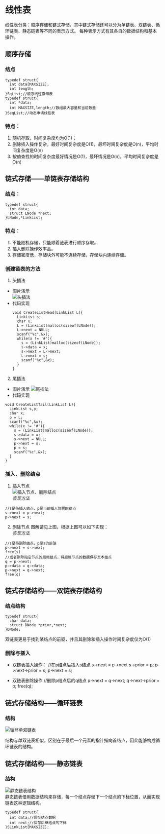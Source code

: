# 线性表
线性表分类：顺序存储和链式存储，其中链式存储还可以分为单链表、双链表、循环链表、静态链表等不同的表示方式。
每种表示方式有其各自的数据结构和基本操作。

## 顺序存储
  ### 结点
  ```
  typedef struct{
    int data[MAXSIZE];
    int length;
  }SqList;//顺序线性存储表
  typedef struct{
    int *data;
    int MAXSIZE,length;//数组最大容量和当前数量
  }SeqList;//动态申请线性表
  ```
  ### 特点：
  1. 随机存取，时间复杂度均为O(1)；
  2. 删除插入操作复杂，最好时间复杂度是O(1)，最坏时间复杂度是O(n)，平均时间复杂度是O(n)
  3. 按值查找的时间复杂度最好情况是O(1)，最坏情况是O(n)，平均时间复杂度是O(n)  
## 链式存储——单链表存储结构
  ### 结点：
  ```
  typedef struct{
    int data;
    struct LNode *next;
  }LNode,*LinkList;
  ```
  ### 特点：
  1. 不能随机存储，只能顺着链表进行顺序存取。
  2. 插入删除操作效率高。
  3. 存储密度低，存储块外可能不连续存储，存储块内连续存储。
  
  ### 创建链表的方法
  1. 头插法
  * 图片演示  
  ![头插法](http://images2018.cnblogs.com/blog/1305302/201807/1305302-20180704153733202-1490939078.jpg)  
  * 代码实现  
    ```
    void CreateListHead(LinkList L){
      LinkList s;
      char x;
      L = (LinkList)malloc(sizeof(LNode));
      L->next = NULL;
      scanf("%c",&x);
      while(x != '#'){
        s = (LinkList)malloc(sizeof(LNode));
        s->data = x;
        s->next = L->next;
        L->next = s;
        scanf("%c",&x);
      }
    }
    ```
  2. 尾插法  
  * 图片演示
  ![尾插法](http://c.biancheng.net/cpp/uploads/allimg/140709/1-140F9153GJ93.jpg)
  * 代码实现  
  ```
  void CreateListTail(LinkList L){
    LinkList s,p;
    char x;
    p = L;
    scanf("%c",&x);
    while(x != '#'){
      s = (LinkList)malloc(sizeof(LNode));
      s->data = x;
      s->next = NULL;
      p->next = s;
      p = s;
      scanf("%c",&x);
    }
  }
  ```
  ### 插入、删除结点
  1. 插入节点  
  ![插入节点、删除结点](http://images2015.cnblogs.com/blog/820353/201610/820353-20161002223205906-1787729888.png)  
  *实现方法*  
  ```
  //s是待插入结点，p是当前插入位置的结点
  s->next = p->next;
  p->next = s;
  ```
  2. 删除节点
  图解请见上图，根据上图可以如下实现：    
  *实现方法*
  ```
  //s是待删除结点，p是s的前驱
  p->next = s->next;
  free(s)
  //或者删除指定节点的后继结点，将后继节点的数据保存至本结点
  q = p->next;
  p->data = q->data;
  p->next = q->next;
  free(q)
  ```
  ## 链式存储结构——双链表存储结构
  ### 结点结构
  ```
  typedef struct{
    char data;
    struct DNode *prior,*next;
  }DNode;
  ```
  双链表更易于找到某结点的前驱，并且其删除和插入操作时间复杂度仅为O(1)
  ### 删除与插入
  * 双链表插入操作：
  //在p结点后插入s结点
  s->next = p->next
  s->prior = p;
  p->next->prior = s;
  p->next = s;
  
  * 双链表删除操作
  //删除p结点后的q结点
  p->next = q->next;
  q->next->prior = p;
  free(q);
  
  ## 链式存储结构——循环链表
  ### 结构
  ![循环单双链表](https://ss0.bdstatic.com/70cFuHSh_Q1YnxGkpoWK1HF6hhy/it/u=604728341,3499800767&fm=26&gp=0.jpg)
  
  结构与单双链表相似，区别在于最后一个元素的指针指向首结点，因此能够构成循环链表的结构。
  
  ## 链式存储结构——静态链表
  ### 结构
  ![静态链表结构](https://ss0.bdstatic.com/70cFuHSh_Q1YnxGkpoWK1HF6hhy/it/u=4234210317,2933046689&fm=26&gp=0.jpg)  
  静态链表借用数据结构来存储，每一个结点存储下一个结点的下标位置，从而实现链表这种逻辑结构。
  ```
  typedef struct{
    int data;//保存结点数据
    int next;//保存后继结点的下标
  }SLinkList[MAXSIZE];
  ```
  

